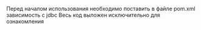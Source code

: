 Перед началом использования необходимо поставить в файле pom.xml зависимость с jdbc
Весь код выложен исключительно для ознакомления
